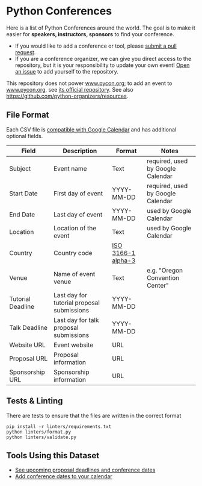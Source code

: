 # Python Conferences

Here is a list of Python Conferences around the world. The goal is to make it easier for **speakers, instructors, sponsors** to find your conference.

- If you would like to add a conference or tool, please [submit a pull request](https://github.com/python-organizers/conferences/pulls).
- If you are a conference organizer, we can give you direct access to the repository, but it is your responsibility to update your own event! [Open an issue](https://github.com/python-organizers/conferences/issues/new?template=request-for-access-as-a-conference-organizer.md) to add yourself to the repository.

This repository does not power www.pycon.org; to add an event to www.pycon.org, see [its official repository](https://github.com/PyCon/pycon.org#adding-your-pycon-to-the-website). See also https://github.com/python-organizers/resources.

## File Format

Each CSV file is [compatible with Google Calendar](https://support.google.com/calendar/answer/37118?hl=en) and has additional optional fields.

| Field             | Description                                | Format                        | Notes
|-------------------|--------------------------------------------|-------------------------------|---------------
| Subject           | Event name                                 | Text                          | required, used by Google Calendar
| Start Date        | First day of event                         | YYYY-MM-DD                    | required, used by Google Calendar
| End Date          | Last day of event                          | YYYY-MM-DD                    | used by Google Calendar
| Location          | Location of the event                      | Text                          | used by Google Calendar
| Country           | Country code                               | [ISO 3166-1 alpha-3][ISO3166] |
| Venue             | Name of event venue                        | Text                          | e.g. "Oregon Convention Center"
| Tutorial Deadline | Last day for tutorial proposal submissions | YYYY-MM-DD                    |
| Talk Deadline     | Last day for talk proposal submissions     | YYYY-MM-DD                    |
| Website URL       | Event website                              | URL                           |
| Proposal URL      | Proposal information                       | URL                           |
| Sponsorship URL   | Sponsorship information                    | URL                           |

## Tests & Linting

There are tests to ensure that the files are written in the correct format

    pip install -r linters/requirements.txt
    python linters/format.py
    python linters/validate.py

## Tools Using this Dataset

- [See upcoming proposal deadlines and conference dates](https://crosscompute.net/a/conference-planner/b/python/o)
- [Add conference dates to your calendar](https://pythondeadlin.es)

[ISO3166]: https://en.wikipedia.org/wiki/ISO_3166-1_alpha-3
